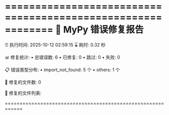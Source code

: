 ============================================================
🔧 MyPy 错误修复报告
============================================================
⏰ 执行时间: 2025-10-12 02:59:15
⌛ 耗时: 0.32 秒

📊 修复统计:
  • 总错误数: 6
  • 已修复: 0
  • 跳过: 0
  • 失败: 0

📋 错误类型分布:
  • import_not_found: 5 个
  • others: 1 个

📁 修复的文件数: 0

📝 修复的文件列表:

============================================================